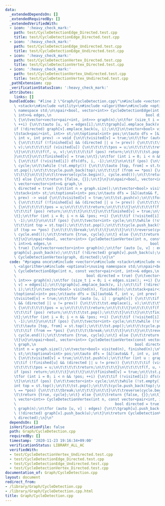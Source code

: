 ```yaml
---
data:
  _extendedDependsOn: []
  _extendedRequiredBy: []
  _extendedVerifiedWith:
  - icon: ':heavy_check_mark:'
    path: test/CycleDetectionEdge_Directed.test.cpp
    title: test/CycleDetectionEdge_Directed.test.cpp
  - icon: ':heavy_check_mark:'
    path: test/CycleDetectionEdge_Undirected.test.cpp
    title: test/CycleDetectionEdge_Undirected.test.cpp
  - icon: ':heavy_check_mark:'
    path: test/CycleDetectionVertex_Directed.test.cpp
    title: test/CycleDetectionVertex_Directed.test.cpp
  - icon: ':heavy_check_mark:'
    path: test/CycleDetectionVertex_Undirected.test.cpp
    title: test/CycleDetectionVertex_Undirected.test.cpp
  _pathExtension: cpp
  _verificationStatusIcon: ':heavy_check_mark:'
  attributes:
    links: []
  bundledCode: "#line 2 \"Graph/CycleDetection.cpp\"\n#include <vector>\n#include\
    \ <stack>\n#include <utility>\n#include <algorithm>\n#include <optional>\nusing\
    \ namespace std;\n\npair<bool, vector<int>> CycleDetectionEdge(int n, const vector<pair<int,\
    \ int>>& edges,\n                                           bool directed = true)\
    \ {\n\tvector<vector<pair<int, int>>> graph(n);\n\tfor (size_t i = 0; i < edges.size();\
    \ ++i) {\n\t\tauto [u, v] = edges[i];\n\t\tgraph[u].emplace_back(v, i);\n\t\t\
    if (!directed) graph[v].emplace_back(u, i);\n\t}\n\tvector<bool> visited(n), finished(n);\n\
    \tstack<pair<int, int>> st;\n\toptional<int> pos;\n\tauto dfs = [&](auto&& f,\
    \ int v, int prev) -> void {\n\t\tvisited[v] = true;\n\t\tfor (auto [u, i] : graph[v])\
    \ {\n\t\t\tif (!finished[u] && (directed || u != prev)) {\n\t\t\t\tst.emplace(i,\
    \ v);\n\t\t\t\tif (visited[u]) {\n\t\t\t\t\tpos = u;\n\t\t\t\t\treturn;\n\t\t\t\
    \t}\n\t\t\t\tf(f, u, v);\n\t\t\t\tif (pos) return;\n\t\t\t\tst.pop();\n\t\t\t\
    }\n\t\t}\n\t\tfinished[v] = true;\n\t};\n\tfor (int i = 0; i < n && !pos; ++i)\
    \ {\n\t\tif (!visited[i]) dfs(dfs, i, -1);\n\t}\n\n\tif (pos) {\n\t\tvector<int>\
    \ cycle;\n\t\twhile (!st.empty()) {\n\t\t\tauto [top, from] = st.top();\n\t\t\t\
    st.pop();\n\t\t\tcycle.push_back(top);\n\t\t\tif (from == *pos) {\n\t\t\t\tbreak;\n\
    \t\t\t}\n\t\t}\n\t\treverse(cycle.begin(), cycle.end());\n\t\treturn {true, cycle};\n\
    \t} else {\n\t\treturn {false, {}};\n\t}\n}\n\npair<bool, vector<int>> CycleDetectionVertex(const\
    \ vector<vector<int>>& graph,\n                                             bool\
    \ directed = true) {\n\tint n = graph.size();\n\tvector<bool> visited(n), finished(n);\n\
    \tstack<int> st;\n\toptional<int> pos;\n\tauto dfs = [&](auto&& f, int v, int\
    \ prev) -> void {\n\t\tvisited[v] = true;\n\t\tst.push(v);\n\t\tfor (int u : graph[v])\
    \ {\n\t\t\tif (!finished[u] && (directed || u != prev)) {\n\t\t\t\tif (visited[u])\
    \ {\n\t\t\t\t\tpos = u;\n\t\t\t\t\treturn;\n\t\t\t\t}\n\t\t\t\tf(f, u, v);\n\t\
    \t\t\tif (pos) return;\n\t\t\t}\n\t\t}\n\t\tfinished[v] = true;\n\t\tst.pop();\n\
    \t};\n\tfor (int i = 0; i < n && !pos; ++i) {\n\t\tif (!visited[i]) dfs(dfs, i,\
    \ -1);\n\t}\n\n\tif (pos) {\n\t\tvector<int> cycle;\n\t\twhile (!st.empty()) {\n\
    \t\t\tint top = st.top();\n\t\t\tst.pop();\n\t\t\tcycle.push_back(top);\n\t\t\t\
    if (top == *pos) {\n\t\t\t\tbreak;\n\t\t\t}\n\t\t}\n\t\treverse(cycle.begin(),\
    \ cycle.end());\n\t\treturn {true, cycle};\n\t} else {\n\t\treturn {false, {}};\n\
    \t}\n}\n\npair<bool, vector<int>> CycleDetectionVertex(int n, const vector<pair<int,\
    \ int>>& edges,\n                                             bool directed =\
    \ true) {\n\tvector<vector<int>> graph(n);\n\tfor (auto [u, v] : edges) {\n\t\t\
    graph[u].push_back(v);\n\t\tif (!directed) graph[v].push_back(u);\n\t}\n\treturn\
    \ CycleDetectionVertex(graph, directed);\n}\n"
  code: "#pragma once\n#include <vector>\n#include <stack>\n#include <utility>\n#include\
    \ <algorithm>\n#include <optional>\nusing namespace std;\n\npair<bool, vector<int>>\
    \ CycleDetectionEdge(int n, const vector<pair<int, int>>& edges,\n           \
    \                                bool directed = true) {\n\tvector<vector<pair<int,\
    \ int>>> graph(n);\n\tfor (size_t i = 0; i < edges.size(); ++i) {\n\t\tauto [u,\
    \ v] = edges[i];\n\t\tgraph[u].emplace_back(v, i);\n\t\tif (!directed) graph[v].emplace_back(u,\
    \ i);\n\t}\n\tvector<bool> visited(n), finished(n);\n\tstack<pair<int, int>> st;\n\
    \toptional<int> pos;\n\tauto dfs = [&](auto&& f, int v, int prev) -> void {\n\t\
    \tvisited[v] = true;\n\t\tfor (auto [u, i] : graph[v]) {\n\t\t\tif (!finished[u]\
    \ && (directed || u != prev)) {\n\t\t\t\tst.emplace(i, v);\n\t\t\t\tif (visited[u])\
    \ {\n\t\t\t\t\tpos = u;\n\t\t\t\t\treturn;\n\t\t\t\t}\n\t\t\t\tf(f, u, v);\n\t\
    \t\t\tif (pos) return;\n\t\t\t\tst.pop();\n\t\t\t}\n\t\t}\n\t\tfinished[v] = true;\n\
    \t};\n\tfor (int i = 0; i < n && !pos; ++i) {\n\t\tif (!visited[i]) dfs(dfs, i,\
    \ -1);\n\t}\n\n\tif (pos) {\n\t\tvector<int> cycle;\n\t\twhile (!st.empty()) {\n\
    \t\t\tauto [top, from] = st.top();\n\t\t\tst.pop();\n\t\t\tcycle.push_back(top);\n\
    \t\t\tif (from == *pos) {\n\t\t\t\tbreak;\n\t\t\t}\n\t\t}\n\t\treverse(cycle.begin(),\
    \ cycle.end());\n\t\treturn {true, cycle};\n\t} else {\n\t\treturn {false, {}};\n\
    \t}\n}\n\npair<bool, vector<int>> CycleDetectionVertex(const vector<vector<int>>&\
    \ graph,\n                                             bool directed = true) {\n\
    \tint n = graph.size();\n\tvector<bool> visited(n), finished(n);\n\tstack<int>\
    \ st;\n\toptional<int> pos;\n\tauto dfs = [&](auto&& f, int v, int prev) -> void\
    \ {\n\t\tvisited[v] = true;\n\t\tst.push(v);\n\t\tfor (int u : graph[v]) {\n\t\
    \t\tif (!finished[u] && (directed || u != prev)) {\n\t\t\t\tif (visited[u]) {\n\
    \t\t\t\t\tpos = u;\n\t\t\t\t\treturn;\n\t\t\t\t}\n\t\t\t\tf(f, u, v);\n\t\t\t\t\
    if (pos) return;\n\t\t\t}\n\t\t}\n\t\tfinished[v] = true;\n\t\tst.pop();\n\t};\n\
    \tfor (int i = 0; i < n && !pos; ++i) {\n\t\tif (!visited[i]) dfs(dfs, i, -1);\n\
    \t}\n\n\tif (pos) {\n\t\tvector<int> cycle;\n\t\twhile (!st.empty()) {\n\t\t\t\
    int top = st.top();\n\t\t\tst.pop();\n\t\t\tcycle.push_back(top);\n\t\t\tif (top\
    \ == *pos) {\n\t\t\t\tbreak;\n\t\t\t}\n\t\t}\n\t\treverse(cycle.begin(), cycle.end());\n\
    \t\treturn {true, cycle};\n\t} else {\n\t\treturn {false, {}};\n\t}\n}\n\npair<bool,\
    \ vector<int>> CycleDetectionVertex(int n, const vector<pair<int, int>>& edges,\n\
    \                                             bool directed = true) {\n\tvector<vector<int>>\
    \ graph(n);\n\tfor (auto [u, v] : edges) {\n\t\tgraph[u].push_back(v);\n\t\tif\
    \ (!directed) graph[v].push_back(u);\n\t}\n\treturn CycleDetectionVertex(graph,\
    \ directed);\n}\n"
  dependsOn: []
  isVerificationFile: false
  path: Graph/CycleDetection.cpp
  requiredBy: []
  timestamp: '2020-11-23 19:16:34+09:00'
  verificationStatus: LIBRARY_ALL_AC
  verifiedWith:
  - test/CycleDetectionVertex_Undirected.test.cpp
  - test/CycleDetectionEdge_Directed.test.cpp
  - test/CycleDetectionEdge_Undirected.test.cpp
  - test/CycleDetectionVertex_Directed.test.cpp
documentation_of: Graph/CycleDetection.cpp
layout: document
redirect_from:
- /library/Graph/CycleDetection.cpp
- /library/Graph/CycleDetection.cpp.html
title: Graph/CycleDetection.cpp
---
```

